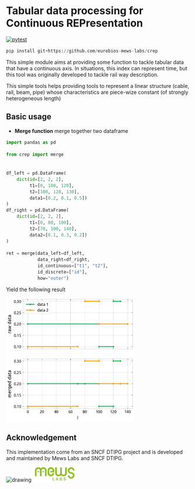 # Tabular data processing for Continuous REPresentation
[![pytest](https://github.com/eurobios-scb/crep/actions/workflows/pytest.yml/badge.svg?event=push)](https://docs.pytest.org)

```python
pip install git+https://github.com/eurobios-mews-labs/crep
``` 

This simple module aims at providing some function to tackle tabular 
data that have a continuous axis. In situations, this index can represent 
time, but this tool was originally developed to tackle rail way description.

This simple tools helps providing tools to represent a linear structure (cable, rail, beam, pipe) 
whose characteristics are piece-wize constant (of strongly heterogeneous length)

## Basic usage

* **Merge function** merge together two dataframe
```python
import pandas as pd

from crep import merge


df_left = pd.DataFrame(
    dict(id=[2, 2, 2],
         t1=[0, 100, 120],
         t2=[100, 120, 130],
         data1=[0.2, 0.1, 0.5])
)
df_right = pd.DataFrame(
    dict(id=[2, 2, 2],
         t1=[0, 80, 100],
         t2=[70, 100, 140],
         data2=[0.1, 0.3, 0.2])
)

ret = merge(data_left=df_left,
            data_right=df_right,
            id_continuous=["t1", "t2"],
            id_discrete=["id"],
            how="outer")
```
Yield the following result


<img src="examples/basic_example.png" alt="drawing" width="350"/>


## Acknowledgement
This implementation come from an SNCF DTIPG project and is
developed and maintained by Mews Labs and SNCF DTIPG.

<img src="https://www.sncf.com/themes/contrib/sncf_theme/images/logo-sncf.svg?v=3102549095" alt="drawing" width="100"/>
<img src="./.static/mews_labs.png" alt="drawing" width="120"/>
